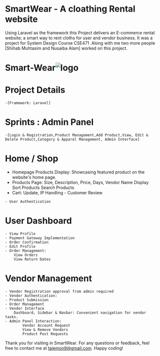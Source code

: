 # SmartWear - A cloathing Rental website
Using Laravel as the framework this Project delivers an E-commerce rental website; a smart way to rent cloths for user and vendor business.
It was a project for System Design Course CSE471 .Along with me two more people [Shihab Muhtasim and Nusaiba Alam]  worked on this project.


# Smart-Wear![logo](https://github.com/SartajPrattoy/Smart-Wear/assets/68439215/45a410b2-2225-4c0c-910e-71d3040bcfdc)

# Project Details

    -[Framework: Laravel]
  


# Sprints : Admin Panel

    -[Login & Registration,Product Management,Add Product,View, Edit & Delete Product,Category & Apparel Management, Admin Interface]
# Home / Shop
   - Homepage Products Display: Showcasing featured product on the website's home page.
   - Products Page:
        Size, Description, Price, Days, Vendor Name Display
        Sort Products
        Search Products
   - Cart:
        Update,
        IP Handling 
    - Customer Review
      
    - User Authentication
        

# User Dashboard

    - View Profile
    - Payment Gateway Implementation
    - Order Confirmation
    - Edit Profile
    - Order Management:
        View Orders
        View Return Dates

# Vendor Management

    - Vendor Registration approval from admin required
    - Vendor Authentication:
    - Product Submission
    - Order Management
    - Vendor Interface
        Dashboard, Sidebar & Navbar: Convenient navigation for vendor tasks.
    - Admin Panel Interaction:
            Vendor Account Request
            View & Remove Vendors
            Product Post Requests

Thank you for visiting in SmartWear. For any questions or feedback, feel free to contact me at tajemon9@gmail.com. Happy coding!


